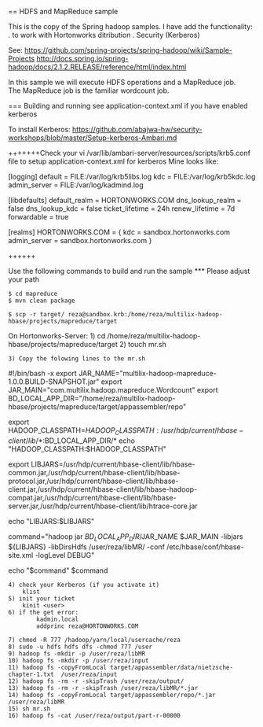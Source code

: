 == HDFS and MapReduce sample

This is the copy of the Spring hadoop samples. I have add the functionality: 
	. to work with Hortonworks ditribution
	. Security (Kerberos)
	
See:
	https://github.com/spring-projects/spring-hadoop/wiki/Sample-Projects
	http://docs.spring.io/spring-hadoop/docs/2.1.2.RELEASE/reference/html/index.html
	
In this sample we will execute HDFS operations and a MapReduce job.  
The MapReduce job is the familiar wordcount job.  

=== Building and running
see 
	application-context.xml if you have enabled kerberos
	
To install Kerberos:
	https://github.com/abajwa-hw/security-workshops/blob/master/Setup-kerberos-Ambari.md
	
+++++++Check your vi /var/lib/ambari-server/resources/scripts/krb5.conf file to setup application-context.xml for kerberos
Mine looks like:

[logging]
 default = FILE:/var/log/krb5libs.log
 kdc = FILE:/var/log/krb5kdc.log
 admin_server = FILE:/var/log/kadmind.log

[libdefaults]
 default_realm = HORTONWORKS.COM
 dns_lookup_realm = false
 dns_lookup_kdc = false
 ticket_lifetime = 24h
 renew_lifetime = 7d
 forwardable = true
 
[realms]
 HORTONWORKS.COM = {
  kdc = sandbox.hortonworks.com
  admin_server = sandbox.hortonworks.com
 }
 
++++++	
	
Use the following commands to build and run the sample
*** Please adjust your path

	$ cd mapreduce
    $ mvn clean package

    $ scp -r target/ reza@sandbox.krb:/home/reza/multilix-hadoop-hbase/projects/mapreduce/target

On Hortonworks-Server:
	1) cd /home/reza/multilix-hadoop-hbase/projects/mapreduce/target
	2) touch mr.sh
	
	3) Copy the folowing lines to the mr.sh
	
#!/bin/bash -x
export JAR_NAME="multilix-hadoop-mapreduce-1.0.0.BUILD-SNAPSHOT.jar"
export JAR_MAIN="com.multilix.hadoop.mapreduce.Wordcount"
export BD_LOCAL_APP_DIR="/home/reza/multilix-hadoop-hbase/projects/mapreduce/target/appassembler/repo"

export HADOOP_CLASSPATH=$HADOOP_CLASSPATH:/usr/hdp/current/hbase-client/lib/*:$BD_LOCAL_APP_DIR/*
echo "HADOOP_CLASSPATH:$HADOOP_CLASSPATH"

export LIBJARS=/usr/hdp/current/hbase-client/lib/hbase-common.jar,/usr/hdp/current/hbase-client/lib/hbase-protocol.jar,/usr/hdp/current/hbase-client/lib/hbase-client.jar,/usr/hdp/current/hbase-client/lib/hbase-hadoop-compat.jar,/usr/hdp/current/hbase-client/lib/hbase-server.jar,/usr/hdp/current/hbase-client/lib/htrace-core.jar

echo "LIBJARS:$LIBJARS"

command="hadoop jar $BD_LOCAL_APP_DIR/$JAR_NAME $JAR_MAIN -libjars ${LIBJARS}  -libDirsHdfs /user/reza/libMR/ -conf /etc/hbase/conf/hbase-site.xml  -logLevel DEBUG"

echo "$command"
$command
	
	4) check your Kerberos (if you activate it)
		klist
	5) init your ticket
		kinit <user>
	6) if the get error:
			kadmin.local
			addprinc reza@HORTONWORKS.COM
				
	7) chmod -R 777 /hadoop/yarn/local/usercache/reza
	8) sudo -u hdfs hdfs dfs -chmod 777 /user
	9) hadoop fs -mkdir -p /user/reza/libMR
	10) hadoop fs -mkdir -p /user/reza/input 
	11) hadoop fs -copyFromLocal target/appassembler/data/nietzsche-chapter-1.txt  /user/reza/input
	12) hadoop fs -rm -r -skipTrash /user/reza/output/
	13) hadoop fs -rm -r -skipTrash /user/reza/libMR/*.jar
	14) hadoop fs -copyFromLocal target/appassembler/repo/*.jar /user/reza/libMR
	15) sh mr.sh
	16) hadoop fs -cat /user/reza/output/part-r-00000
	



